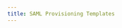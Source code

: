 ```yaml
---
title: SAML Provisioning Templates
---
```

<!-- SAML Provisioning Templates are XSL documents that allow you to control the way RightScale processes assertions in SAML responses from an integrated Identity Provider (IdP).

##Examples
* [Active Directory Federation Services (ADFS)](/gov/reference/XSLT/adfs.xslt)
* [Ping Identity](/gov/reference/XSLT/pingone.xslt)
* [OneLogin](/gov/reference/XSLT/onelogin.xslt) -->
